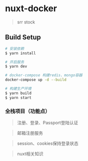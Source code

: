 # nuxt-docker

> srr stock

## Build Setup

``` bash
# 安装依赖
$ yarn install

# 开启服务
$ yarn dev

# docker-compose 构建redis、mongo容器
docker-compose up -d --build

# 构建生产环境
$ yarn build
$ yarn start

```

### 全栈项目（功能点）
> 注册、登录、Passport登陆认证

> 邮箱注册服务

> session、cookies保持登录状态

> nuxt相关知识